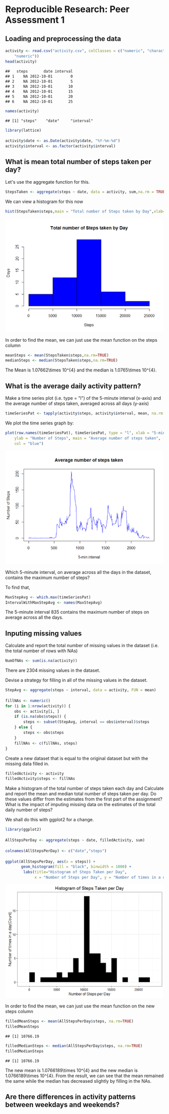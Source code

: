 # Reproducible Research: Peer Assessment 1


## Loading and preprocessing the data


```r
activity <- read.csv("activity.csv", colClasses = c("numeric", "character", 
    "numeric"))
head(activity)
```

```
##   steps       date interval
## 1    NA 2012-10-01        0
## 2    NA 2012-10-01        5
## 3    NA 2012-10-01       10
## 4    NA 2012-10-01       15
## 5    NA 2012-10-01       20
## 6    NA 2012-10-01       25
```


```r
names(activity)
```

```
## [1] "steps"    "date"     "interval"
```


```r
library(lattice)

activity$date <- as.Date(activity$date, "%Y-%m-%d")
activity$interval <- as.factor(activity$interval)
```

## What is mean total number of steps taken per day?

Let's use the aggregate function for this.

```r
StepsTaken <- aggregate(steps ~ date, data = activity, sum,na.rm = TRUE)
```

We can view a histogram for this now

```r
hist(StepsTaken$steps,main = "Total number of Steps taken by Day",xlab="Steps",ylab = "Days", col="blue")
```

![](PA1_template_files/figure-html/unnamed-chunk-5-1.png)

In order to find the mean, we can just use the mean function on the steps column

```r
meanSteps <- mean(StepsTaken$steps,na.rm=TRUE)
medianSteps <- median(StepsTaken$steps,na.rm=TRUE)
```


The Mean is 1.07662\times 10^{4} and the median is 1.0765\times 10^{4}.

## What is the average daily activity pattern?
Make a time series plot (i.e. type = "l") of the 5-minute interval (x-axis) and the average number of steps taken, averaged across all days (y-axis)

```r
timeSeriesPat <- tapply(activity$steps, activity$interval, mean, na.rm = TRUE)
```

We plot the time series graph by:

```r
plot(row.names(timeSeriesPat), timeSeriesPat, type = "l", xlab = "5-min interval", 
    ylab = "Number of Steps", main = "Average number of steps taken", 
    col = "blue")
```

![](PA1_template_files/figure-html/unnamed-chunk-8-1.png)

Which 5-minute interval, on average across all the days in the dataset, contains the maximum number of steps?

To find that, 

```r
MaxStepAvg <- which.max(timeSeriesPat)
IntervalWithMaxStepAvg <- names(MaxStepAvg)
```

The 5-minute interval 835 contains the maximum number of steps on average across all the days.

## Inputing missing values
Calculate and report the total number of missing values in the dataset (i.e. the total number of rows with NAs)

```r
NumOfNAs <- sum(is.na(activity))
```

There are 2304 missing values in the dataset.

Devise a strategy for filling in all of the missing values in the dataset.

```r
StepAvg <- aggregate(steps ~ interval, data = activity, FUN = mean)

fillNAs <- numeric()
for (i in 1:nrow(activity)) {
    obs <- activity[i, ]
    if (is.na(obs$steps)) {
        steps <- subset(StepAvg, interval == obs$interval)$steps
    } else {
        steps <- obs$steps
    }
    fillNAs <- c(fillNAs, steps)
}
```

Create a new dataset that is equal to the original dataset but with the missing data filled in.

```r
filledActivity <- activity
filledActivity$steps <- fillNAs
```

Make a histogram of the total number of steps taken each day and Calculate and report the mean and median total number of steps taken per day. Do these values differ from the estimates from the first part of the assignment? What is the impact of imputing missing data on the estimates of the total daily number of steps?

We shall do this with ggplot2 for a change.


```r
library(ggplot2)

AllStepsPerDay <- aggregate(steps ~ date, filledActivity, sum)

colnames(AllStepsPerDay) <- c("date","steps")

ggplot(AllStepsPerDay, aes(x = steps)) + 
       geom_histogram(fill = "black", binwidth = 1000) + 
        labs(title="Histogram of Steps Taken per Day", 
             x = "Number of Steps per Day", y = "Number of times in a day(Count)") + theme_bw()
```

![](PA1_template_files/figure-html/unnamed-chunk-13-1.png)

In order to find the mean, we can just use the mean function on the new steps column

```r
filledMeanSteps <- mean(AllStepsPerDay$steps, na.rm=TRUE)
filledMeanSteps
```

```
## [1] 10766.19
```

```r
filledMedianSteps <- median(AllStepsPerDay$steps, na.rm=TRUE)
filledMedianSteps
```

```
## [1] 10766.19
```
The new mean is 1.0766189\times 10^{4} and the new median is 1.0766189\times 10^{4}. From the result, we can see that the mean remained the same while the median has decreased slightly by filling in the NAs.


## Are there differences in activity patterns between weekdays and weekends?
